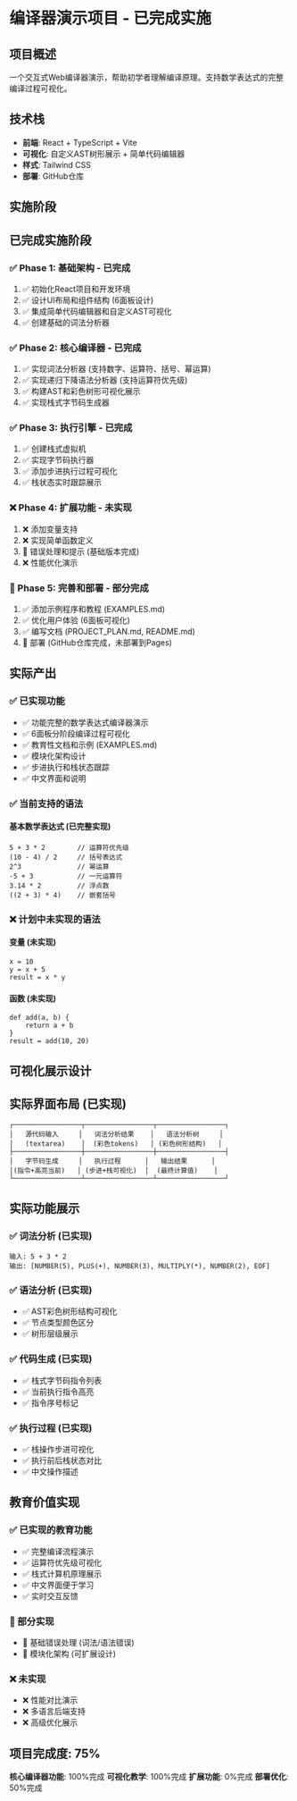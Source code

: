 # 编译器演示项目 - 已完成实施

## 项目概述
一个交互式Web编译器演示，帮助初学者理解编译原理。支持数学表达式的完整编译过程可视化。

## 技术栈
- **前端**: React + TypeScript + Vite
- **可视化**: 自定义AST树形展示 + 简单代码编辑器
- **样式**: Tailwind CSS
- **部署**: GitHub仓库

## 实施阶段

## 已完成实施阶段

### ✅ Phase 1: 基础架构 - 已完成
1. ✅ 初始化React项目和开发环境
2. ✅ 设计UI布局和组件结构 (6面板设计)
3. ✅ 集成简单代码编辑器和自定义AST可视化
4. ✅ 创建基础的词法分析器

### ✅ Phase 2: 核心编译器 - 已完成
1. ✅ 实现词法分析器 (支持数字、运算符、括号、幂运算)
2. ✅ 实现递归下降语法分析器 (支持运算符优先级)
3. ✅ 构建AST和彩色树形可视化展示
4. ✅ 实现栈式字节码生成器

### ✅ Phase 3: 执行引擎 - 已完成
1. ✅ 创建栈式虚拟机
2. ✅ 实现字节码执行器
3. ✅ 添加步进执行过程可视化
4. ✅ 栈状态实时跟踪展示

### ❌ Phase 4: 扩展功能 - 未实现
1. ❌ 添加变量支持
2. ❌ 实现简单函数定义
3. 🔄 错误处理和提示 (基础版本完成)
4. ❌ 性能优化演示

### 🔄 Phase 5: 完善和部署 - 部分完成
1. ✅ 添加示例程序和教程 (EXAMPLES.md)
2. ✅ 优化用户体验 (6面板可视化)
3. ✅ 编写文档 (PROJECT_PLAN.md, README.md)
4. 🔄 部署 (GitHub仓库完成，未部署到Pages)

## 实际产出

### ✅ 已实现功能
- ✅ 功能完整的数学表达式编译器演示
- ✅ 6面板分阶段编译过程可视化
- ✅ 教育性文档和示例 (EXAMPLES.md)
- ✅ 模块化架构设计
- ✅ 步进执行和栈状态跟踪
- ✅ 中文界面和说明

### ✅ 当前支持的语法

#### 基本数学表达式 (已完整实现)
```
5 + 3 * 2        // 运算符优先级
(10 - 4) / 2     // 括号表达式
2^3              // 幂运算
-5 + 3           // 一元运算符
3.14 * 2         // 浮点数
((2 + 3) * 4)    // 嵌套括号
```

### ❌ 计划中未实现的语法
#### 变量 (未实现)
```
x = 10
y = x + 5
result = x * y
```

#### 函数 (未实现)
```
def add(a, b) {
    return a + b
}
result = add(10, 20)
```

## 可视化展示设计

## 实际界面布局 (已实现)
```
┌─────────────────┬─────────────────┬─────────────────┐
│   源代码输入     │   词法分析结果    │   语法分析树     │
│   (textarea)    │  (彩色tokens)   │ (彩色树形结构)   │
├─────────────────┼─────────────────┼─────────────────┤
│   字节码生成     │   执行过程      │   输出结果      │
│(指令+高亮当前)   │ (步进+栈可视化)  │  (最终计算值)    │
└─────────────────┴─────────────────┴─────────────────┘
```

## 实际功能展示

### ✅ 词法分析 (已实现)
```
输入: 5 + 3 * 2
输出: [NUMBER(5), PLUS(+), NUMBER(3), MULTIPLY(*), NUMBER(2), EOF]
```

### ✅ 语法分析 (已实现)
- ✅ AST彩色树形结构可视化
- ✅ 节点类型颜色区分
- ✅ 树形层级展示

### ✅ 代码生成 (已实现)
- ✅ 栈式字节码指令列表
- ✅ 当前执行指令高亮
- ✅ 指令序号标记

### ✅ 执行过程 (已实现)
- ✅ 栈操作步进可视化
- ✅ 执行前后栈状态对比
- ✅ 中文操作描述

## 教育价值实现

### ✅ 已实现的教育功能
- ✅ 完整编译流程演示
- ✅ 运算符优先级可视化
- ✅ 栈式计算机原理展示
- ✅ 中文界面便于学习
- ✅ 实时交互反馈

### 🔄 部分实现
- 🔄 基础错误处理 (词法/语法错误)
- 🔄 模块化架构 (可扩展设计)

### ❌ 未实现
- ❌ 性能对比演示
- ❌ 多语言后端支持
- ❌ 高级优化展示

## 项目完成度: 75%

**核心编译器功能**: 100%完成
**可视化教学**: 100%完成
**扩展功能**: 0%完成
**部署优化**: 50%完成